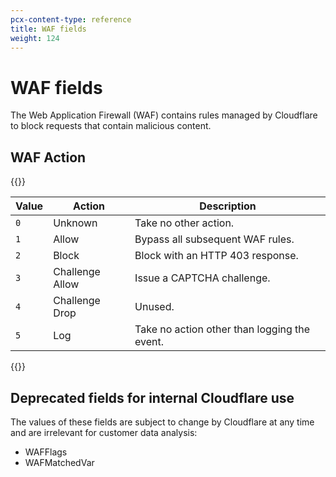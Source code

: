```yaml
---
pcx-content-type: reference
title: WAF fields
weight: 124
---
```


# WAF fields

The Web Application Firewall (WAF) contains rules managed by Cloudflare to block requests that contain malicious content.

## WAF Action

{{<table-wrap>}}

| Value | Action | Description |
|---|---|---|
| <span style="font-weight: 400;">`0`</span> | Unknown | Take no other action. |
| <span style="font-weight: 400;">`1`</span> | Allow | Bypass all subsequent WAF rules. |
| <span style="font-weight: 400;">`2`</span> | Block | Block with an HTTP 403 response. |
| <span style="font-weight: 400;">`3`</span> | Challenge Allow | Issue a CAPTCHA challenge. |
| <span style="font-weight: 400;">`4`</span> | Challenge Drop | Unused. |
| <span style="font-weight: 400;">`5`</span> | Log | Take no action other than logging the event. |

{{</table-wrap>}}

## Deprecated fields for internal Cloudflare use

The values of these fields are subject to change by Cloudflare at any time and are irrelevant for customer data analysis:

*   WAFFlags
*   WAFMatchedVar
